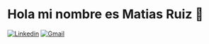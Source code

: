 # Hola mi nombre es Matias Ruiz 👋


[![Linkedin](https://img.shields.io/badge/-LinkedIn-blue?style=flat&logo=Linkedin&logoColor=white)](https://www.linkedin.com/in/francoder) [![Gmail](https://img.shields.io/badge/-Gmail-c14438?style=flat&logo=Gmail&logoColor=white)](mailto:francoder.web@gmail.com) 
